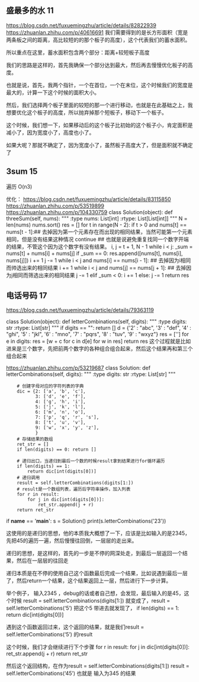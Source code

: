 ## 盛最多的水  11
https://blog.csdn.net/fuxuemingzhu/article/details/82822939
https://zhuanlan.zhihu.com/p/40616691
我们需要得到的是长方形面积（宽是两条板之间的距离，高比较短的的那个板子的高度），这个代表我们的蓄水面积。

所以重点在这里，蓄水面积包含两个部分：距离+较短板子高度

我们的思路是这样的，首先我确保一个部分达到最大，然后再去慢慢优化板子的高度。

也就是说，首先，我两个指针，一个在首位，一个在末位，这个时候我们的宽度是最大的，计算一下这个时候的面积大小。

然后，我们选择两个板子里面的较短的那一个进行移动，也就是在此基础之上，我想要优化这个板子的高度，所以抛弃掉那个短板子，移动下一个板子。

这个时候，我们想一下，如果移动后的这个板子比初始的这个板子小，肯定面积是减小了，因为宽度小了，高度也小了。

如果大呢？那就不确定了，因为宽度小了，虽然板子高度大了，但是面积就不确定了

## 3sum  15

遍历 O(n3)

优化：
https://blog.csdn.net/fuxuemingzhu/article/details/83115850
https://zhuanlan.zhihu.com/p/53519899
https://zhuanlan.zhihu.com/p/104330759
class Solution(object):
    def threeSum(self, nums):
        """
        :type nums: List[int]
        :rtype: List[List[int]]
        """
        N = len(nums)
        nums.sort()
        res = []
        for t in range(N - 2):
            if t > 0 and nums[t] == nums[t - 1]:## 去掉因为第一个元素存在而出现的相同结果，当然可能第一个元素相同，但是没有结果这种情况
                    continue ## 也就是说避免重复找同一个数字开端的结果，不管这个因为这个数字有没有结果。
            i, j = t + 1, N - 1
            while i < j:
                _sum = nums[t] + nums[i] + nums[j]
                if _sum == 0:
                    res.append([nums[t], nums[i], nums[j]])
                    i += 1
                    j -= 1
                    while i < j and nums[i] == nums[i - 1]: ## 去掉因为i相同而帅选出来的相同结果
                        i += 1
                    while i < j and nums[j] == nums[j + 1]: ## 去掉因为j相同而筛选出来的相同结果
                        j -= 1
                elif _sum < 0:
                    i += 1
                else:
                    j -= 1
        return res


## 电话号码  17
https://blog.csdn.net/fuxuemingzhu/article/details/79363119

class Solution(object):
    def letterCombinations(self, digits):
        """
        :type digits: str
        :rtype: List[str]
        """
        if digits == "": return []
        d = {'2' : "abc", '3' : "def", '4' : "ghi", '5' : "jkl", '6' : "mno", '7' : "pqrs", '8' : "tuv", '9' : "wxyz"}
        res = ['']
        for e in digits:
            res = [w + c for c in d[e] for w in res]
        return res
这个过程就是比如进来是三个数字，先把前两个数字的各种组合组合起来，然后这个结果再和第三个组合起来


https://zhuanlan.zhihu.com/p/53219687
class Solution:
    def letterCombinations(self, digits):
        """
        :type digits: str
        :rtype: List[str]
        """

        # 创建字母对应的字符列表的字典
        dic = {2: ['a', 'b', 'c'],
               3: ['d', 'e', 'f'],
               4: ['g', 'h', 'i'],
               5: ['j', 'k', 'l'],
               6: ['m', 'n', 'o'],
               7: ['p', 'q', 'r', 's'],
               8: ['t', 'u', 'v'],
               9: ['w', 'x', 'y', 'z'],
               }
        # 存储结果的数组
        ret_str = []
        if len(digits) == 0: return []

        # 递归出口，当递归到最后一个数的时候result拿到结果进行for循环遍历
        if len(digits) == 1:
            return dic[int(digits[0])]
        # 递归调用
        result = self.letterCombinations(digits[1:])
        # result是一个数组列表，遍历后字符串操作，加入列表
        for r in result:
            for j in dic[int(digits[0])]:
                ret_str.append(j + r)
        return ret_str


if __name__ == '__main__':
    s = Solution()
    print(s.letterCombinations('23'))

这使用的是递归的思想，他的本质我大概想了一下，应该是比如输入的是2345，先把45的遍历一遍，然后慢慢往回倒，一层层的走出来。

递归的思想，是这样的，首先的一步是不停的网深处走，到最后一层返回一个结果，然后在一层层的往回走

递归本质是在不停的使用自己这个函数最后完成一个结果，比如说遇到最后一层了，然后return一个结果，这个结果返回上一层，然后进行下一步计算。

举个例子， 输入2345 ，debug的话或者自己想，会发现，最后输入的是45，这个时候
result = self.letterCombinations(digits[1:])
就变成了，result = self.letterCombinations(‘5’)
把这个5 带进去就发现了，
if len(digits) == 1:
            return dic[int(digits[0])]

遇到这个函数返回过来，这个返回的结果，就是我们result = self.letterCombinations(‘5’) 的result

这个时候，我们才会继续进行下个步骤
for r in result:
            for j in dic[int(digits[0])]:
                ret_str.append(j + r)
        return ret_str

然后这个返回结构，在作为result = self.letterCombinations(digits[1:])  result = self.letterCombinations(‘45’)
也就是 输入为345 的结果